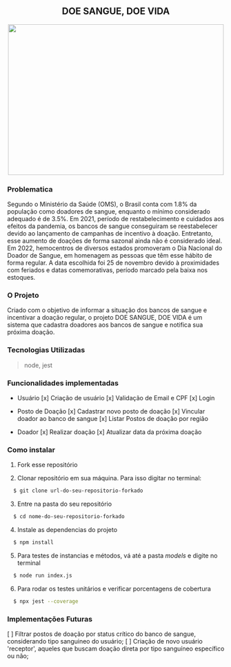 <h2 align="center">DOE SANGUE, DOE VIDA</h2>

<div align="center">
    <img src="https://i.pinimg.com/originals/b1/67/e2/b167e2bf540ad37e8b53e42b2c2e37a3.gif" width="500" height="350"/>
</div>

### Problematica
<p>
Segundo o Ministério da Saúde (OMS), o Brasil conta com 1.8% da população como doadores de sangue, enquanto o mínimo considerado adequado é de 3.5%. Em 2021, período de restabelecimento e cuidados aos efeitos da pandemia, os bancos de sangue conseguiram se reestabelecer devido ao lançamento de campanhas de incentivo à doação. Entretanto, esse aumento de doações de forma sazonal ainda não é considerado ideal. Em 2022, hemocentros de diversos estados promoveram o Dia Nacional do Doador de Sangue, em homenagem as pessoas que têm esse hábito de forma regular. A data escolhida foi 25 de novembro devido à proximidades com feriados e datas comemorativas, período marcado pela baixa nos estoques.
</p>

### O Projeto
<p>
Criado com o objetivo de informar a situação dos bancos de sangue e incentivar a doação regular, o projeto DOE SANGUE, DOE VIDA é um sistema que cadastra doadores aos bancos de sangue e notifica sua próxima doação.
</p>

### Tecnologias Utilizadas
> node, jest

### Funcionalidades implementadas
- Usuário
    [x] Criação de usuário
    [x] Validação de Email e CPF
    [x] Login

- Posto de Doação
    [x] Cadastrar novo posto de doação
    [x] Vincular doador ao banco de sangue
    [x] Listar Postos de doação por região

- Doador
    [x] Realizar doação
    [x] Atualizar data da próxima doação
   

### Como instalar

1. Fork esse repositório

2. Clonar repositório em sua máquina. Para isso digitar no terminal:

```sh
  $ git clone url-do-seu-repositorio-forkado
```

3. Entre na pasta do seu repositório

```sh
  $ cd nome-do-seu-repositorio-forkado
```

4. Instale as dependencias do projeto

```sh
  $ npm install 
```

5. Para testes de instancias e métodos, vá até a pasta *models* e digite no terminal

```sh
  $ node run index.js
```

6. Para rodar os testes unitários e verificar porcentagens de cobertura

```sh
  $ npx jest --coverage
```

### Implementações Futuras
[ ] Filtrar postos de doação por status crítico do banco de sangue, considerando tipo sanguineo do usuário;
[ ] Criação de novo usuário 'receptor', aqueles que buscam doação direta por tipo sanguíneo específico ou não;







